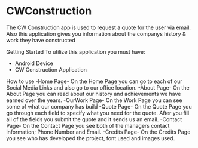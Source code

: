# CWConstruction

The CW Construction app is used to request a quote for the user via email. Also this application gives you information about the companys history & work they have constructed

Getting Started
To utilize this application you must have:
- Android Device
- CW Construction Application

How to use
-Home Page-
On the Home Page you can go to each of our Social Media Links and also go to our office location.
-About Page-
On the About Page you can read about our history and achievements we have earned over the years.
-OurWork Page-
On the Work Page you can see some of what our company has build
-Quote Page-
On the Quote Page you go through each field to specify what you need for the quote. After you fill all of the fields you submit the quote and it sends us an email.
-Contact Page-
On the Contact Page you see both of the managers contact information; Phone Number and Email.
-Credits Page-
On the Credits Page you see who has developed the project, font used and images used.

